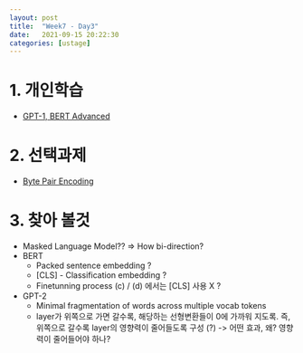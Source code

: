 ```yaml
---
layout: post
title:  "Week7 - Day3"
date:   2021-09-15 20:22:30
categories: [ustage]
---
```


# 1. 개인학습
* [GPT-1, BERT Advanced](https://kyunghyunlim.github.io/nlp/ml_ai/2021/09/14/bert2.html)

# 2. 선택과제
* [Byte Pair Encoding](https://kyunghyunlim.github.io/nlp/ml_ai/2021/09/15/byteenc.html)

# 3. 찾아 볼것
* Masked Language Model?? => How bi-direction?
* BERT 
    * Packed sentence embedding ?
    * [CLS] - Classification embedding ?
    * Finetunning process (c) / (d) 에서는 [CLS] 사용 X ?
* GPT-2
    * Minimal fragmentation of words across multiple vocab tokens
    * layer가 위쪽으로 가면 갈수록, 해당하는 선형변환들이 0에 가까워 지도록. 즉, 위쪽으로 갈수록 layer의 영향력이 줄어들도록 구성 (?) -> 어떤 효과, 왜? 영향력이 줄어들어야 하나?

